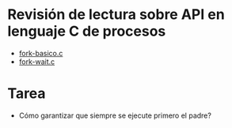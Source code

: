 # Revisión de lectura sobre API en lenguaje C de procesos                      
                                                                               
* [fork-basico.c](fork-basico.c)                                               
* [fork-wait.c](fork-wait.c)                                                   
                                                                               
# Tarea                                                                        
                                                                               
* Cómo garantizar que siempre se ejecute primero el padre? 
